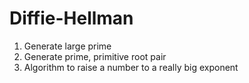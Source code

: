 # Diffie-Hellman
1. Generate large prime
2. Generate prime, primitive root pair
3. Algorithm to raise a number to a really big exponent 
